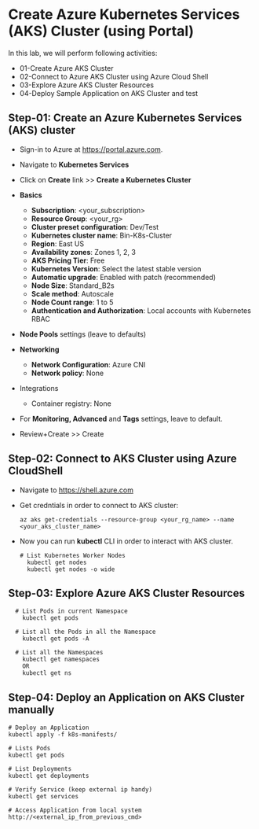 # Create Azure Kubernetes Services (AKS) Cluster (using Portal)

In this lab, we will perform following activities:

- 01-Create Azure AKS Cluster
- 02-Connect to Azure AKS Cluster using Azure Cloud Shell
- 03-Explore Azure AKS Cluster Resources
- 04-Deploy Sample Application on AKS Cluster and test

## Step-01: Create an Azure Kubernetes Services (AKS) cluster

- Sign-in to Azure at https://portal.azure.com.
- Navigate to **Kubernetes Services**
- Click on **Create** link >> **Create a Kubernetes Cluster**
- **Basics**
  - **Subscription**: <your_subscription>
  - **Resource Group**: <your_rg>
  - **Cluster preset configuration**: Dev/Test
  - **Kubernetes cluster name**: Bin-K8s-Cluster
  - **Region**: East US
  - **Availability zones**: Zones 1, 2, 3
  - **AKS Pricing Tier**: Free
  - **Kubernetes Version**: Select the latest stable version
  - **Automatic upgrade**: Enabled with patch (recommended)
  - **Node Size**: Standard_B2s
  - **Scale method**: Autoscale
  - **Node Count range**: 1 to 5
  - **Authentication and Authorization**: Local accounts with Kubernetes RBAC
- **Node Pools** settings (leave to defaults)
- **Networking**
  - **Network Configuration**: Azure CNI
  - **Network policy**: None
- Integrations
  - Container registry: None
- For **Monitoring, Advanced** and **Tags** settings, leave to default.

- Review+Create >> Create

## Step-02: Connect to AKS Cluster using Azure CloudShell

- Navigate to https://shell.azure.com
- Get credntials in order to connect to AKS cluster:

  ```
  az aks get-credentials --resource-group <your_rg_name> --name <your_aks_cluster_name>

  ```

- Now you can run **kubectl** CLI in order to interact with AKS cluster.

  ```
  # List Kubernetes Worker Nodes
    kubectl get nodes
    kubectl get nodes -o wide

  ```

## Step-03: Explore Azure AKS Cluster Resources

```
  # List Pods in current Namespace
    kubectl get pods

  # List all the Pods in all the Namespace
    kubectl get pods -A

  # List all the Namespaces
    kubectl get namespaces
    OR
    kubectl get ns
```

## Step-04: Deploy an Application on AKS Cluster manually

```
# Deploy an Application
kubectl apply -f k8s-manifests/

# Lists Pods
kubectl get pods

# List Deployments
kubectl get deployments

# Verify Service (keep external ip handy)
kubectl get services

# Access Application from local system
http://<external_ip_from_previous_cmd>
```
